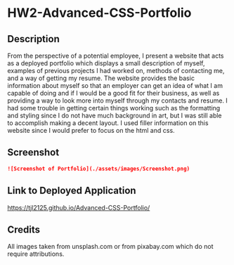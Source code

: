 # HW2-Advanced-CSS-Portfolio

## Description 
From the perspective of a potential employee, I present a website that acts as a deployed portfolio which
displays a small description of myself, examples of previous projects I had worked on, methods of 
contacting me, and a way of getting my resume. The website provides the basic information about myself
so that an employer can get an idea of what I am capable of doing and if I would be a good fit for their
business, as well as providing a way to look more into myself through my contacts and resume. I had some 
trouble in getting certain things working such as the formatting and styling since I do not have much
background in art, but I was still able to accomplish making a decent layout. I used filler information
on this website since I would prefer to focus on the html and css. 

## Screenshot 
```md
![Screenshot of Portfolio](./assets/images/Screenshot.png)
```

## Link to Deployed Application 
https://tjl2125.github.io/Advanced-CSS-Portfolio/ 

## Credits
All images taken from unsplash.com or from pixabay.com which do not require attributions. 
 